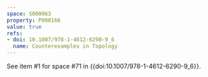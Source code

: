 ```yaml
---
space: S000063
property: P000166
value: true
refs:
- doi: 10.1007/978-1-4612-6290-9_6
  name: Counterexamples in Topology
---
```


See item #1 for space #71 in {{doi:10.1007/978-1-4612-6290-9_6}}.